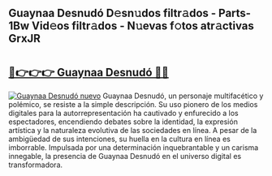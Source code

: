 ## Guaynaa Desnudó D𝚎sn𝚞dos filtr𝚊dos - Parts-1Bw Vid𝚎os filtr𝚊dos - N𝚞evas f𝚘tos atr𝚊ctivas GrxJR

# <h2><a href="http://mb73yc.tromn.icu/?c=Guaynaa+Desnud%c3%b3">🔗👉👉👉 Guaynaa Desnudó 🔗🔗</a></h2>

[![Guaynaa Desnudó nuevo](https://i.imgur.com/pEAQMta.gif)](http://mb73yc.tromn.icu/?c=Guaynaa+Desnud%c3%b3)
Guaynaa Desnudó, un personaje multifacético y polémico, se resiste a la simple descripción. Su uso pionero de los medios digitales para la autorrepresentación ha cautivado y enfurecido a los espectadores, encendiendo debates sobre la identidad, la expresión artística y la naturaleza evolutiva de las sociedades en línea. A pesar de la ambigüedad de sus intenciones, su huella en la cultura en línea es imborrable. Impulsada por una determinación inquebrantable y un carisma innegable, la presencia de Guaynaa Desnudó en el universo digital es transformadora.
